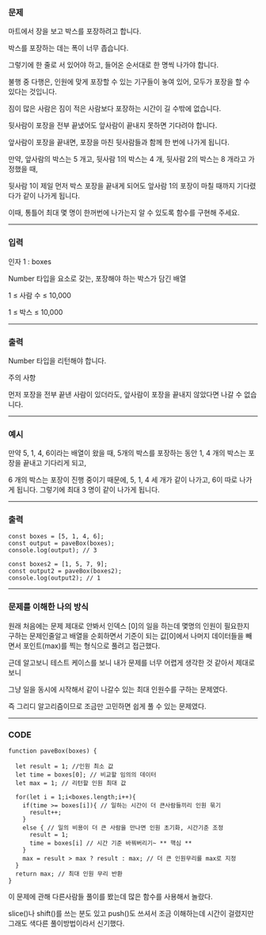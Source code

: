 ### 문제

마트에서 장을 보고 박스를 포장하려고 합니다.

박스를 포장하는 데는 폭이 너무 좁습니다.

그렇기에 한 줄로 서 있어야 하고, 들어온 순서대로 한 명씩 나가야 합니다.

불행 중 다행은, 인원에 맞게 포장할 수 있는 기구들이 놓여 있어, 모두가 포장을 할 수 있다는 것입니다.

짐이 많은 사람은 짐이 적은 사람보다 포장하는 시간이 길 수밖에 없습니다.

뒷사람이 포장을 전부 끝냈어도 앞사람이 끝내지 못하면 기다려야 합니다.

앞사람이 포장을 끝내면, 포장을 마친 뒷사람들과 함께 한 번에 나가게 됩니다.

만약, 앞사람의 박스는 5 개고, 뒷사람 1의 박스는 4 개, 뒷사람 2의 박스는 8 개라고 가정했을 때,
 
뒷사람 1이 제일 먼저 박스 포장을 끝내게 되어도 앞사람 1의 포장이 마칠 때까지 기다렸다가 같이 나가게 됩니다.

이때, 통틀어 최대 몇 명이 한꺼번에 나가는지 알 수 있도록 함수를 구현해 주세요.

--------------------------------------------

### 입력

인자 1 : boxes

Number 타입을 요소로 갖는, 포장해야 하는 박스가 담긴 배열

1 ≤ 사람 수 ≤ 10,000

1 ≤ 박스 ≤ 10,000

--------------------------------------------

### 출력

Number 타입을 리턴해야 합니다.

주의 사항

먼저 포장을 전부 끝낸 사람이 있더라도, 앞사람이 포장을 끝내지 않았다면 나갈 수 없습니다.

--------------------------------------------

### 예시
만약 5, 1, 4, 6이라는 배열이 왔을 때, 5개의 박스를 포장하는 동안 1, 4 개의 박스는 포장을 끝내고 기다리게 되고,

6 개의 박스는 포장이 진행 중이기 때문에, 5, 1, 4 세 개가 같이 나가고, 6이 따로 나가게 됩니다. 그렇기에 최대 3 명이 같이 나가게 됩니다.

--------------------------------------------

### 출력
```JS
const boxes = [5, 1, 4, 6];
const output = paveBox(boxes);
console.log(output); // 3

const boxes2 = [1, 5, 7, 9];
const output2 = paveBox(boxes2);
console.log(output2); // 1
```

--------------------------------------------

### 문제를 이해한 나의 방식
 

원래 처음에는 문제 제대로 안봐서 인덱스 [0]의 일을 하는데 몇명의 인원이 필요한지 구하는 문제인줄알고 배열을 순회하면서 기준이 되는 값[0]에서 나머지 데이터들을 빼면서 포인트(max)를 찍는 형식으로 풀려고 접근했다.

근데 알고보니 테스트 케이스를 보니 내가 문제를 너무 어렵게 생각한 것 같아서 제대로 보니

그냥 일을 동시에 시작해서 같이 나갈수 있는 최대 인원수를 구하는 문제였다.

즉 그리디 알고리즘이므로 조금만 고민하면 쉽게 풀 수 있는 문제였다.

-------------------------------------------- 

### CODE 

```JS
function paveBox(boxes) {

  let result = 1; //인원 최소 값
  let time = boxes[0]; // 비교할 임의의 데이터
  let max = 1; // 리턴할 인원 최대 값

  for(let i = 1;i<boxes.length;i++){
    if(time >= boxes[i]){ // 일하는 시간이 더 큰사람들끼리 인원 묶기
      result++; 
    }
    else { // 일의 비용이 더 큰 사람을 만나면 인원 초기화, 시간기준 조정
      result = 1;
      time = boxes[i] // 시간 기준 바꿔버리기~ ** 핵심 ** 
    }
    max = result > max ? result : max; // 더 큰 인원무리를 max로 지정
  }
  return max; // 최대 인원 무리 반환
}
 ```

이 문제에 관해 다른사람들 풀이를 봤는데 많은 함수를 사용해서 놀랐다.

 

slice()나 shift()를 쓰는 분도 있고 push()도 쓰셔서 조금 이해하는데 시간이 걸렸지만 그래도 색다른 풀이방법이라서 신기했다.
